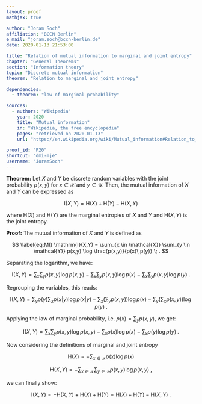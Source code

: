 ```yaml
---
layout: proof
mathjax: true

author: "Joram Soch"
affiliation: "BCCN Berlin"
e_mail: "joram.soch@bccn-berlin.de"
date: 2020-01-13 21:53:00

title: "Relation of mutual information to marginal and joint entropy"
chapter: "General Theorems"
section: "Information theory"
topic: "Discrete mutual information"
theorem: "Relation to marginal and joint entropy"

dependencies:
  - theorem: "law of marginal probability"

sources:
  - authors: "Wikipedia"
    year: 2020
    title: "Mutual information"
    in: "Wikipedia, the free encyclopedia"
    pages: "retrieved on 2020-01-13"
    url: "https://en.wikipedia.org/wiki/Mutual_information#Relation_to_conditional_and_joint_entropy"

proof_id: "P20"
shortcut: "dmi-mje"
username: "JoramSoch"
---
```



**Theorem:** Let $X$ and $Y$ be discrete random variables with the joint probability $p(x,y)$ for $x \in \mathcal{X}$ and $y \in \mathcal{Y}$. Then, the mutual information of $X$ and $Y$ can be expressed as

$$ \label{eq:dmi-mje}
\mathrm{I}(X,Y) = \mathrm{H}(X) + \mathrm{H}(Y) - \mathrm{H}(X,Y)
$$

where $\mathrm{H}(X)$ and $\mathrm{H}(Y)$ are the marginal entropies of $X$ and $Y$ and $\mathrm{H}(X,Y)$ is the joint entropy.


**Proof:** The mutual information of $X$ and $Y$ is defined as

$$ \label{eq:MI}
\mathrm{I}(X,Y) = \sum_{x \in \mathcal{X}} \sum_{y \in \mathcal{Y}} p(x,y) \log \frac{p(x,y)}{p(x)\,p(y)} \; .
$$

Separating the logarithm, we have:

$$ \label{eq:MI-s1}
\mathrm{I}(X,Y) = \sum_x \sum_y p(x,y) \log p(x,y) - \sum_x \sum_y p(x,y) \log p(x) - \sum_x \sum_y p(x,y) \log p(y) \; .
$$

Regrouping the variables, this reads:

$$ \label{eq:MI-s2}
\mathrm{I}(X,Y) = \sum_y p(y) \sum_x p(x|y) \log p(x|y) - \sum_x \left( \sum_y p(x,y) \right) \log p(x) - \sum_y \left( \sum_x p(x,y) \right) \log p(y) \; .
$$

Applying the law of marginal probability, i.e. $p(x) = \sum_y p(x,y)$, we get:

$$ \label{eq:MI-s3}
\mathrm{I}(X,Y) = \sum_x \sum_y p(x,y) \log p(x,y) - \sum_x p(x) \log p(x) - \sum_x p(y) \log p(y) \; .
$$

Now considering the definitions of marginal and joint entropy

$$ \label{eq:ME}
\mathrm{H}(X) = - \sum_{x \in \mathcal{X}} p(x) \log p(x)
$$

$$ \label{eq:CE}
\mathrm{H}(X,Y) = - \sum_{x \in \mathcal{X}} \sum_{y \in \mathcal{Y}} p(x,y) \log p(x,y) \; ,
$$

we can finally show:

$$ \label{eq:MI-qed}
\mathrm{I}(X,Y) = - \mathrm{H}(X,Y) + \mathrm{H}(X) + \mathrm{H}(Y) = \mathrm{H}(X) + \mathrm{H}(Y) - \mathrm{H}(X,Y) \; .
$$